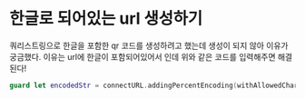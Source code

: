 # 한글로 되어있는 url 생성하기

쿼리스트링으로 한글을 포함한 qr 코드를 생성하려고 했는데 생성이 되지 않아 이유가 궁금했다.
이유는 url에 한글이 포함되어있어서 인데 위와 같은 코드를 입력해주면 해결된다!
```swift
guard let encodedStr = connectURL.addingPercentEncoding(withAllowedCharacters: .urlQueryAllowed) else { return }
```
